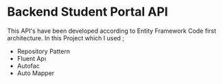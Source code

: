 # Backend Student Portal API
This API's have been developed according to Entity Framework Code first architecture.  In this Project which  I used  ;
- Repository Pattern
- Fluent Apı
- Autofac
- Auto Mapper
